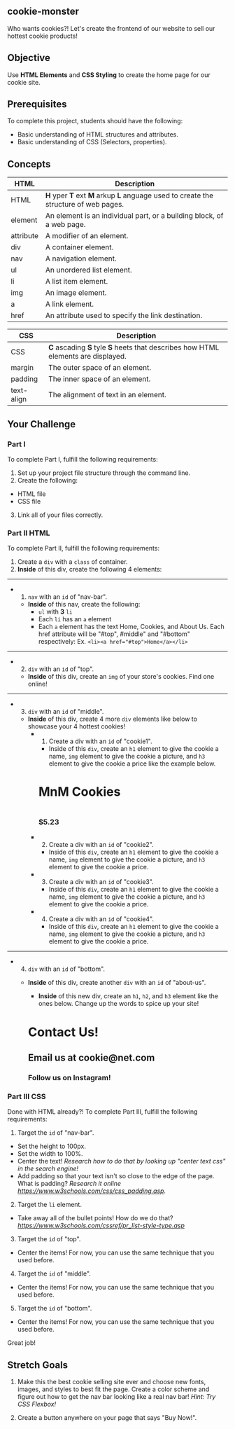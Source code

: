 ## cookie-monster

Who wants cookies?! Let's create the frontend of our website to sell our hottest cookie products!

## Objective

Use **HTML Elements** and **CSS Styling** to create the home page for our cookie site.

## Prerequisites

To complete this project, students should have the following:
* Basic understanding of HTML structures and attributes.
* Basic understanding of CSS (Selectors, properties).

## Concepts

HTML | Description
-----|------------
HTML | **H** yper **T** ext **M** arkup **L** anguage used to create the structure of web pages.
element | An element is an individual part, or a building block, of a web page.
attribute | A modifier of an element.
div | A container element.
nav | A navigation element.
ul | An unordered list element.
li | A list item element.
img | An image element.
a | A link element.
href | An attribute used to specify the link destination.

CSS | Description
----|------------
CSS | **C** ascading **S** tyle **S** heets that describes how HTML elements are displayed.
margin |  The outer space of an element.
padding | The inner space of an element.
text-align | The alignment of text in an element.

## Your Challenge

### Part I

To complete Part I, fulfill the following requirements:
1. Set up your project file structure through the command line.
2. Create the following:
* HTML file
* CSS file
3. Link all of your files correctly.

### Part II HTML

To complete Part II, fulfill the following requirements:

1. Create a ```div``` with a ```class``` of container.
2. **Inside** of this div, create the following 4 elements:
---
  * 1. ```nav``` with an ```id``` of "nav-bar".
    * **Inside** of this nav, create the following:
      * ```ul``` with **3** ```li```
      * Each ```li``` has an ```a``` element
      * Each ```a``` element has the text Home, Cookies, and About Us. Each href attribute will be "#top", #middle" and "#bottom" respectively: Ex. ```<li><a href="#top">Home</a></li>```
---
  * 2. ```div``` with an ```id``` of "top".
    * **Inside** of this div, create an ```img``` of your store's cookies. Find one online!
---
  * 3. ```div``` with an ```id``` of "middle".
    * **Inside** of this div, create 4 more ```div``` elements like below to showcase your 4 hottest cookies!
      * 1. Create a div with an ```id``` of "cookie1".
        * Inside of this ```div```, create an ```h1``` element to give the cookie a name, ```img``` element to give the cookie a picture, and ```h3``` element to give the cookie a price like the example below.

        <div id="cookie1">
          <h1 id="cookie1-title">MnM Cookies</h1>
          <img src="https://greatamericancookies.s3.amazonaws.com/app/uploads/2015/10/OriginalChocChipMM1.png" alt="">
          <h3 id="cookie1-price">$5.23</h3>
        </div>

      * 2. Create a div with an ```id``` of "cookie2".
        * Inside of this ```div```, create an ```h1``` element to give the cookie a name, ```img``` element to give the cookie a picture, and ```h3``` element to give the cookie a price.

      * 3. Create a div with an ```id``` of "cookie3".
        * Inside of this ```div```, create an ```h1``` element to give the cookie a name, ```img``` element to give the cookie a picture, and ```h3``` element to give the cookie a price.

      * 4. Create a div with an ```id``` of "cookie4".
        * Inside of this ```div```, create an ```h1``` element to give the cookie a name, ```img``` element to give the cookie a picture, and ```h3``` element to give the cookie a price.

---

  * 4. ```div``` with an ```id``` of "bottom".
    * **Inside** of this div, create another ```div``` with an ```id``` of "about-us".
      * **Inside** of this new div, create an ```h1```, ```h2```, and ```h3``` element like the ones below. Change up the words to spice up your site!

      <h1>Contact Us!</h1>
      <h2>Email us at cookie@net.com</h2>
      <h3>Follow us on Instagram!</h3>

### Part III CSS

Done with HTML already?! To complete Part III, fulfill the following requirements:

1. Target the ```id``` of "nav-bar".
  * Set the height to 100px.
  * Set the width to 100%.
  * Center the text! *Research how to do that by looking up "center text css" in the search engine!*
  * Add padding so that your text isn't so close to the edge of the page. What is padding? *Research it online https://www.w3schools.com/css/css_padding.asp.*

2. Target the ```li``` element.
  * Take away all of the bullet points! How do we do that? *https://www.w3schools.com/cssref/pr_list-style-type.asp*

3. Target the ```id``` of "top".
  * Center the items! For now, you can use the same technique that you used before.

4. Target the ```id``` of "middle".
  * Center the items! For now, you can use the same technique that you used before.

5. Target the ```id``` of "bottom".
  * Center the items! For now, you can use the same technique that you used before.

Great job!

## Stretch Goals

1. Make this the best cookie selling site ever and choose new fonts, images, and styles to best fit the page. Create a color scheme and figure out how to get the nav bar looking like a real nav bar!
*Hint: Try CSS Flexbox!*

2. Create a button anywhere on your page that says "Buy Now!".
